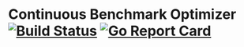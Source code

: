 # Continuous Benchmark Optimizer [![Build Status](https://travis-ci.org/philipp-altmann/ContinuousBenchmarkOptimizer.svg?branch=master)](https://travis-ci.org/philipp-altmann/ContinuousBenchmarkOptimizer) [![Go Report Card](https://goreportcard.com/badge/github.com/philipp-altmann/ContinuousBenchmarkOptimizer)](https://goreportcard.com/report/github.com/philipp-altmann/ContinuousBenchmarkOptimizer)
